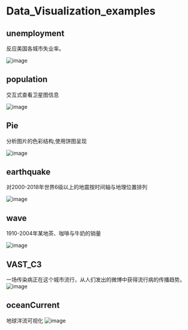# Data_Visualization_examples

## unemployment
反应美国各城市失业率。

![image](https://github.com/Kanvases/DataVisualizationExamples/blob/master/gifs/unemployment.gif)

## population
交互式查看卫星图信息

![image](https://github.com/Kanvases/DataVisualizationExamples/blob/master/gifs/pop.gif)

## Pie
分析图片的色彩结构,使用饼图呈现

![image](https://github.com/Kanvases/DataVisualizationExamples/blob/master/gifs/pieC.gif)

## earthquake
对2000-2018年世界6级以上的地震按时间轴与地理位置排列

![image](https://github.com/Kanvases/DataVisualizationExamples/blob/master/gifs/earthquake.gif)

## wave
1910-2004年某地茶、咖啡与牛奶的销量

![image](https://github.com/Kanvases/DataVisualizationExamples/blob/master/gifs/wave.gif)

## VAST_C3
一场传染病正在这个城市流行，从人们发出的微博中获得流行病的传播趋势。
![image](https://github.com/Kanvases/DataVisualizationExamples/blob/master/blender-VAST_C3/2.png)

## oceanCurrent
地球洋流可视化
![image](https://github.com/Kanvases/DataVisualizationExamples/blob/master/gifs/ocean.png)
